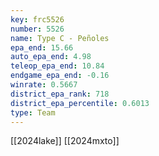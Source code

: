```yaml
---
key: frc5526
number: 5526
name: Type C - Peñoles
epa_end: 15.66
auto_epa_end: 4.98
teleop_epa_end: 10.84
endgame_epa_end: -0.16
winrate: 0.5667
district_epa_rank: 718
district_epa_percentile: 0.6013
type: Team
---
```

[[2024lake]]
[[2024mxto]]
